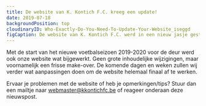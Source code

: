 ```yaml
---
title: De website van K. Kontich F.C. kreeg een update!
date: 2019-07-18
backgroundPosition: top
cloudinaryID: Who-Exactly-Do-You-Need-To-Update-Your-Website_iseggd
figCaption: De website van K. Kontich F.C. werd in een nieuw jasje gestoken.
---
```

Met de start van het nieuwe voetbalseizoen 2019-2020 voor de deur werd ook onze website wat bijgewerkt. Geen grote inhoudelijke wijzigingen, maar voornamelijk een frisse make-over. De komende dagen en weken zullen wij verder wat aanpassingen doen om de website helemaal finaal af te werken.

Ervaar je problemen met de website of heb je opmerkingen/tips? Stuur dan een mailtje naar [webmaster@kkontichfc.be](mailto:webmaster@kkontichfc.be "webmaster@kkontichfc.be") of reageer onderaan deze nieuwspost.
 